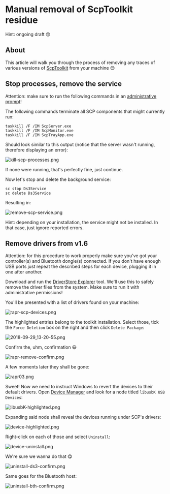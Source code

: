 # Manual removal of ScpToolkit residue

Hint: ongoing draft 🙃

## About

This article will walk you through the process of removing any traces of various versions of [ScpToolkit](https://github.com/nefarius/ScpToolkit) from your machine 😊

## Stop processes, remove the service

Attention: make sure to run the following commands in an [administrative prompt](https://www.thewindowsclub.com/how-to-run-command-prompt-as-an-administrator)!

The following commands terminate all SCP components that might currently run:

```shell
taskkill /F /IM ScpServer.exe
taskkill /F /IM ScpMonitor.exe
taskkill /F /IM ScpTrayApp.exe
```

Should look similar to this output (notice that the server wasn't running, therefore displaying an error):

![kill-scp-processes.png](img/scp/kill-scp-processes.png)

If none were running, that's perfectly fine, just continue.

Now let's stop and delete the background service:

```shell
sc stop Ds3Service
sc delete Ds3Service
```

Resulting in:

![remove-scp-service.png](img/scp/remove-scp-service.png)

Hint: depending on your installation, the service might not be installed. In that case, just ignore reported errors.

## Remove drivers from v1.6

Attention: for this procedure to work properly make sure you've got your controller(s) and Bluetooth dongle(s) connected. If you don't have enough USB ports just repeat the described steps for each device, plugging it in one after another.

Download and run the [DriverStore Explorer](https://github.com/lostindark/DriverStoreExplorer/releases/latest) tool. We'll use this to safely remove the driver files from the system. Make sure to run it with administrative permissions!

You'll be presented with a list of drivers found on your machine:

![rapr-scp-devices.png](img/scp/rapr-scp-devices.png)

The highlighted entries belong to the toolkit installation. Select those, tick the `Force Deletion` box on the right and then click `Delete Package`:

![2018-09-29_13-20-55.png](img/scp/2018-09-29_13-20-55.png)

Confirm the, uhm, confirmation 😃

![rapr-remove-confirm.png](img/scp/rapr-remove-confirm.png)

A few moments later they shall be gone:

![rapr03.png](img/scp/rapr03.png)

Sweet! Now we need to instruct Windows to revert the devices to their default drivers. Open [Device Manager](https://www.lifewire.com/how-to-open-device-manager-2626075) and look for a node titled `libusbK USB Devices`:

![libusbK-highlighted.png](img/scp/libusbK-highlighted.png)

Expanding said node shall reveal the devices running under SCP's drivers:

![device-highlighted.png](img/scp/device-highlighted.png)

Right-click on each of those and select `Uninstall`:

![device-uninstall.png](img/scp/device-uninstall.png)

We're sure we wanna do that 😋

![uninstall-ds3-confirm.png](img/scp/uninstall-ds3-confirm.png)

Same goes for the Bluetooth host:

![uninstall-bth-confirm.png](img/scp/uninstall-bth-confirm.png)
